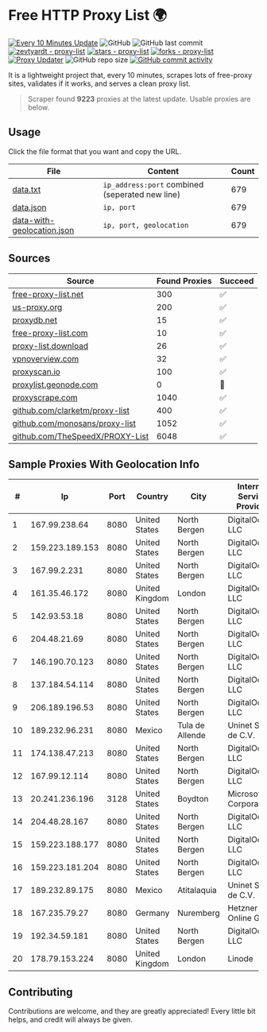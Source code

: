 
# Free HTTP Proxy List 🌍

[![Every 10 Minutes Update](https://github.com/mertguvencli/http-proxy-list/actions/workflows/main.yml/badge.svg?branch=main)](https://github.com/mertguvencli/http-proxy-list/actions/workflows/main.yml)
![GitHub](https://img.shields.io/github/license/mertguvencli/http-proxy-list)
![GitHub last commit](https://img.shields.io/github/last-commit/mertguvencli/http-proxy-list)
[![zevtyardt - proxy-list](https://img.shields.io/static/v1?label=zevtyardt&message=proxy-list&color=blue&logo=github)](https://github.com/zevtyardt/proxy-list "Go to GitHub repo")
[![stars - proxy-list](https://img.shields.io/github/stars/zevtyardt/proxy-list?style=social)](https://github.com/zevtyardt/proxy-list)
[![forks - proxy-list](https://img.shields.io/github/forks/zevtyardt/proxy-list?style=social)](https://github.com/zevtyardt/proxy-list)
[![Proxy Updater](https://github.com/zevtyardt/proxy-list/workflows/Proxy%20Updater/badge.svg)](https://github.com/zevtyardt/proxy-list/actions?query=workflow:"Proxy+Updater")
![GitHub repo size](https://img.shields.io/github/repo-size/zevtyardt/proxy-list)
[![GitHub commit activity](https://img.shields.io/github/commit-activity/m/zevtyardt/proxy-list?logo=commits)](https://github.com/zevtyardt/proxy-list/commits/main)

It is a lightweight project that, every 10 minutes, scrapes lots of free-proxy sites, validates if it works, and serves a clean proxy list.

> Scraper found **9223** proxies at the latest update. Usable proxies are below.

## Usage

Click the file format that you want and copy the URL.

|File|Content|Count|
|----|-------|-----|
|[data.txt](https://raw.githubusercontent.com/mertguvencli/http-proxy-list/main/proxy-list/data.txt)|`ip_address:port` combined (seperated new line)|679|
|[data.json](https://raw.githubusercontent.com/mertguvencli/http-proxy-list/main/proxy-list/data.json)|`ip, port`|679|
|[data-with-geolocation.json](https://raw.githubusercontent.com/mertguvencli/http-proxy-list/main/proxy-list/data-with-geolocation.json)|`ip, port, geolocation`|679|

## Sources

|Source|Found Proxies|Succeed|
|------|-------------|-------|
|[free-proxy-list.net](https://free-proxy-list.net)|300|✅|
|[us-proxy.org](https://www.us-proxy.org)|200|✅|
|[proxydb.net](http://proxydb.net)|15|✅|
|[free-proxy-list.com](https://free-proxy-list.com/?page=&port=&type%5B%5D=http&type%5B%5D=https&up_time=0&search=Search)|10|✅|
|[proxy-list.download](https://www.proxy-list.download/HTTP)|26|✅|
|[vpnoverview.com](https://vpnoverview.com/privacy/anonymous-browsing/free-proxy-servers)|32|✅|
|[proxyscan.io](https://www.proxyscan.io)|100|✅|
|[proxylist.geonode.com](https://proxylist.geonode.com/api/proxy-list?limit=300&page=1&sort_by=lastChecked&sort_type=desc&protocols=http,https)|0|🚫|
|[proxyscrape.com](https://api.proxyscrape.com/v2/?request=displayproxies&protocol=http&timeout=10000&country=all&ssl=all&anonymity=all)|1040|✅|
|[github.com/clarketm/proxy-list](https://raw.githubusercontent.com/clarketm/proxy-list/master/proxy-list-raw.txt)|400|✅|
|[github.com/monosans/proxy-list](https://raw.githubusercontent.com/monosans/proxy-list/main/proxies/http.txt)|1052|✅|
|[github.com/TheSpeedX/PROXY-List](https://raw.githubusercontent.com/TheSpeedX/PROXY-List/master/http.txt)|6048|✅|


## Sample Proxies With Geolocation Info

|#|Ip|Port|Country|City|Internet Service Provider|
|-|--|----|-------|----|-------------------------|
|1|167.99.238.64|8080|United States|North Bergen|DigitalOcean, LLC|
|2|159.223.189.153|8080|United States|North Bergen|DigitalOcean, LLC|
|3|167.99.2.231|8080|United States|North Bergen|DigitalOcean, LLC|
|4|161.35.46.172|8080|United Kingdom|London|DigitalOcean, LLC|
|5|142.93.53.18|8080|United States|North Bergen|DigitalOcean, LLC|
|6|204.48.21.69|8080|United States|North Bergen|DigitalOcean, LLC|
|7|146.190.70.123|8080|United States|North Bergen|DigitalOcean, LLC|
|8|137.184.54.114|8080|United States|North Bergen|DigitalOcean, LLC|
|9|206.189.196.53|8080|United States|North Bergen|DigitalOcean, LLC|
|10|189.232.96.231|8080|Mexico|Tula de Allende|Uninet S.A. de C.V.|
|11|174.138.47.213|8080|United States|North Bergen|DigitalOcean, LLC|
|12|167.99.12.114|8080|United States|North Bergen|DigitalOcean, LLC|
|13|20.241.236.196|3128|United States|Boydton|Microsoft Corporation|
|14|204.48.28.167|8080|United States|North Bergen|DigitalOcean, LLC|
|15|159.223.188.177|8080|United States|North Bergen|DigitalOcean, LLC|
|16|159.223.181.204|8080|United States|North Bergen|DigitalOcean, LLC|
|17|189.232.89.175|8080|Mexico|Atitalaquia|Uninet S.A. de C.V.|
|18|167.235.79.27|8080|Germany|Nuremberg|Hetzner Online GmbH|
|19|192.34.59.181|8080|United States|North Bergen|DigitalOcean, LLC|
|20|178.79.153.224|8080|United Kingdom|London|Linode|



## Contributing

Contributions are welcome, and they are greatly appreciated! Every
little bit helps, and credit will always be given.

